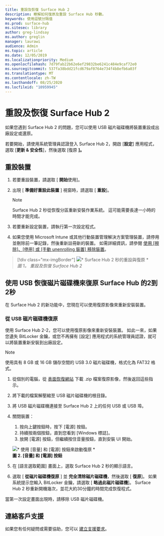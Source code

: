 ```yaml
---
title: 重設及恢復 Surface Hub 2
description: 瞭解如何復原及重設 Surface Hub 秒數。
keywords: 使用逗號分隔值
ms.prod: surface-hub
ms.sitesec: library
author: greg-lindsay
ms.author: greglin
manager: laurawi
audience: Admin
ms.topic: article
ms.date: 12/05/2019
ms.localizationpriority: Medium
ms.openlocfilehash: 7d79fab22b62e6ef29832be6241c484e9caf72e0
ms.sourcegitcommit: 537fa38bdd21fcd679af0764e734f4b8efb6a03f
ms.translationtype: MT
ms.contentlocale: zh-TW
ms.lasthandoff: 08/25/2020
ms.locfileid: "10959945"
---
```

# 重設及恢復 Surface Hub 2

如果您遇到 Surface Hub 2 的問題，您可以使用 USB 磁片磁碟機將裝置重設成出廠設定或還原。

若要開始，請使用系統管理員認證登入 Surface Hub 2，開啟 [**設定**] 應用程式，選取 [**更新 & 安全性**]，然後選取 [復原 **]。**

## 重設裝置

1. 若要重設裝置，請選取 [ **開始**使用]。

2. 出現 [ **準備好重設此裝置** ] 視窗時，請選取 [ **重設**]。 
  
   > [!NOTE]
   > Surface Hub 2 秒從恢復分區重新安裝作業系統。 這可能需要長達一小時的時間才能完成。
  
3. 若要重新設定裝置，請執行第一次設定程式。

4. 如果您使用 Microsoft Intune 或其他行動裝置管理解決方案管理裝置，請停用並刪除前一筆記錄，然後重新註冊新的裝置。 如需詳細資訊，請參閱 [使用 [擦除]、[停用] 或 [手動 unenrolling 裝置] 移除裝置](https://docs.microsoft.com/intune/devices-wipe)。

> [!div class="mx-imgBorder"]
> ![* Surface Hub 2 秒的重設與復原 *](images/sh2-reset.png)
<br/>*圖 1。 重設及恢復 Surface Hub 2* 

## 使用 USB 恢復磁片磁碟機來復原 Surface Hub 的2到2秒

在 Surface Hub 2 的新功能中，您現在可以使用復原影像來重新安裝裝置。

### 從 USB 磁片磁碟機復原

使用 Surface Hub 2-2，您可以使用復原影像來重新安裝裝置。 如此一來，如果您遺失 BitLocker 金鑰，或您不再擁有 [設定] 應用程式的系統管理員認證，就可以將裝置重新安裝到出廠設定。

>[!NOTE]
>使用具有 8 GB 或 16 GB 儲存空間的 USB 3.0 磁片磁碟機，格式化為 FAT32 格式。

1. 從個別的電腦，從 [表面恢復網站](https://support.microsoft.com/surfacerecoveryimage?devicetype=surfacehub2s) 下載 .zip 檔案復原影像，然後返回這些指示。 

1. 將下載的檔案解壓縮至 USB 磁片磁碟機的根目錄。  

1. 將 USB 磁片磁碟機連接至 Surface Hub 2 上的任何 USB 或 USB 埠。

1. 關閉裝置：

   1. 按向上鍵按鈕時，按下 [電源] 按鈕。
   1. 持續按兩個按鈕，直到您看到 [Windows 標誌]。
   1. 放開 [電源] 按鈕，但繼續按住音量按鈕，直到安裝 UI 開始。

   ![* 使用 [音量] 和 [電源] 按鈕來啟動復原 *](images/sh2-keypad.png) <br>
   **圖 2. [音量] 和 [電源] 按鈕**

1. 在 [語言選取範圍] 畫面上，選取 Surface Hub 2 秒的顯示語言。

1. 選取 [ **從磁片磁碟機復原** ] 並 **完全清除磁片磁碟機**，然後選取 [ **復原**]。 如果系統提示您輸入 BitLocker 金鑰，請選取 [ **略過此磁片磁碟機**]。 Surface Hub 2 秒重新開機幾次，並花大約30分鐘的時間完成恢復程式。

當第一次設定畫面出現時，請移除 USB 磁片磁碟機。

## 連絡客戶支援

如果您有任何疑問或需要協助，您可以 [建立支援要求](https://support.microsoft.com/supportforbusiness/productselection)。

